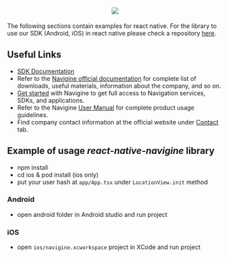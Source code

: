 <h1 align="center">
  <img src="resources/logo.jpg"/><br/>
</h1>

The following sections contain examples for react native. For the library to use our SDK (Android, iOS) in react native please check a repository [here](https://github.com/Navigine/react-native-navigine).

## Useful Links

- [SDK Documentation](https://github.com/Navigine/Indoor-Navigation-Android-Mobile-SDK-2.0/wiki)
- Refer to the [Navigine official documentation](https://docs.navigine.com) for complete list of downloads, useful materials, information about the company, and so on.
- [Get started](http://client.navigine.com/login) with Navigine to get full access to Navigation services, SDKs, and applications.
- Refer to the Navigine [User Manual](http://docs.navigine.com/) for complete product usage guidelines.
- Find company contact information at the official website under <a href="https://navigine.com/contacts/">Contact</a> tab.

## Example of usage *react-native-navigine* library

* npm install
* cd ios & pod install (ios only)
* put your user hash at `app/App.tsx` under `LocationView.init` method

### Android
- open android folder in Android studio and run project

### iOS
- open `ios/navigine.xcworkspace` project in XCode and run project
